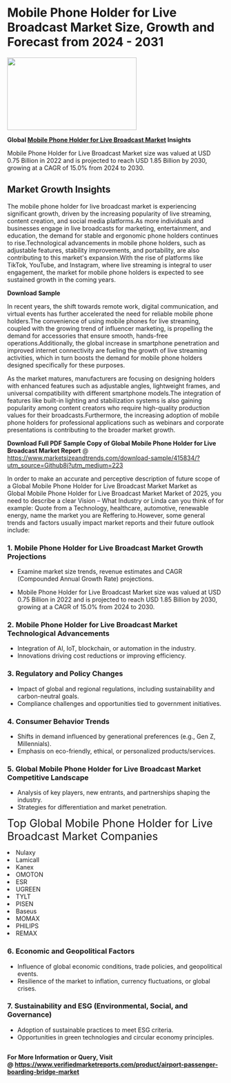 <H1>Mobile Phone Holder for Live Broadcast Market Size, Growth and Forecast from 2024 - 2031</H1><img class="aligncenter size-medium wp-image-584254" src="https://thirdeyenews.in/wp-content/uploads/2024/09/Global-Market-Research-300x168.jpeg" alt="" width="300" height="168" /><p><strong>Global&nbsp;<a href="https://www.marketsizeandtrends.com/download-sample/415834/?utm_source=Github8j?utm_medium=223">Mobile Phone Holder for Live Broadcast Market</a> Insights</strong></p><p>Mobile Phone Holder for Live Broadcast Market size was valued at USD 0.75 Billion in 2022 and is projected to reach USD 1.85 Billion by 2030, growing at a CAGR of 15.0% from 2024 to 2030.</p><p><h2>Market Growth Insights</h2> <p>The mobile phone holder for live broadcast market is experiencing significant growth, driven by the increasing popularity of live streaming, content creation, and social media platforms.As more individuals and businesses engage in live broadcasts for marketing, entertainment, and education, the demand for stable and ergonomic phone holders continues to rise.Technological advancements in mobile phone holders, such as adjustable features, stability improvements, and portability, are also contributing to this market's expansion.With the rise of platforms like TikTok, YouTube, and Instagram, where live streaming is integral to user engagement, the market for mobile phone holders is expected to see sustained growth in the coming years.</p> <p><strong>Download Sample</strong></p> <p>In recent years, the shift towards remote work, digital communication, and virtual events has further accelerated the need for reliable mobile phone holders.The convenience of using mobile phones for live streaming, coupled with the growing trend of influencer marketing, is propelling the demand for accessories that ensure smooth, hands-free operations.Additionally, the global increase in smartphone penetration and improved internet connectivity are fueling the growth of live streaming activities, which in turn boosts the demand for mobile phone holders designed specifically for these purposes.</p> <p>As the market matures, manufacturers are focusing on designing holders with enhanced features such as adjustable angles, lightweight frames, and universal compatibility with different smartphone models.The integration of features like built-in lighting and stabilization systems is also gaining popularity among content creators who require high-quality production values for their broadcasts.Furthermore, the increasing adoption of mobile phone holders for professional applications such as webinars and corporate presentations is contributing to the broader market growth.</p> <p><span class=""><strong>Download Full PDF Sample Copy of Global Mobile Phone Holder for Live Broadcast Market Report</strong> @ <a href="https://www.marketsizeandtrends.com/download-sample/415834/?utm_source=Github8j?utm_medium=223" target="_blank">https://www.marketsizeandtrends.com/download-sample/415834/?utm_source=Github8j?utm_medium=223</a></span></p><p>In order to make an accurate and perceptive description of future scope of a Global&nbsp;Mobile Phone Holder for Live Broadcast Market Market as Global&nbsp;Mobile Phone Holder for Live Broadcast Market Market of 2025, you need to describe a clear Vision &ndash; What Industry or Linda can you think of for example: Quote from a Technology, healthcare, automotive, renewable energy, name the market you are Reffering to.However, some general trends and factors usually impact market reports and their future outlook include:</p><h3>1.&nbsp;<strong>Mobile Phone Holder for Live Broadcast Market Growth Projections</strong></h3><ul><li>Examine market size trends, revenue estimates and CAGR (Compounded Annual Growth Rate) projections.</li><li><p>Mobile Phone Holder for Live Broadcast Market size was valued at USD 0.75 Billion in 2022 and is projected to reach USD 1.85 Billion by 2030, growing at a CAGR of 15.0% from 2024 to 2030.</p></li></ul><h3>2.&nbsp;<strong>Mobile Phone Holder for Live Broadcast Market Technological Advancements</strong></h3><ul><li>Integration of AI, IoT, blockchain, or automation in the industry.</li><li>Innovations driving cost reductions or improving efficiency.</li></ul><h3>3.&nbsp;<strong>Regulatory and Policy Changes</strong></h3><ul><li>Impact of global and regional regulations, including sustainability and carbon-neutral goals.</li><li>Compliance challenges and opportunities tied to government initiatives.</li></ul><h3>4.&nbsp;<strong>Consumer Behavior Trends</strong></h3><ul><li>Shifts in demand influenced by generational preferences (e.g., Gen Z, Millennials).</li><li>Emphasis on eco-friendly, ethical, or personalized products/services.</li></ul><h3>5.&nbsp;<strong>Global Mobile Phone Holder for Live Broadcast Market Competitive Landscape</strong></h3><ul><li>Analysis of key players, new entrants, and partnerships shaping the industry.</li><li>Strategies for differentiation and market penetration.</li></ul><p data-pm-slice="1 1 []"><span style="color: inherit; font-family: inherit; font-size: 25px;">Top Global Mobile Phone Holder for Live Broadcast Market Companies</span></p><div class="" data-test-id=""><p><li>Nulaxy</li><li> Lamicall</li><li> Kanex</li><li> OMOTON</li><li> ESR</li><li> UGREEN</li><li> TYLT</li><li> PISEN</li><li> Baseus</li><li> MOMAX</li><li> PHILIPS</li><li> REMAX</li></p></div><h3>6.&nbsp;<strong>Economic and Geopolitical Factors</strong></h3><ul><li>Influence of global economic conditions, trade policies, and geopolitical events.</li><li>Resilience of the market to inflation, currency fluctuations, or global crises.</li></ul><h3>7.&nbsp;<strong>Sustainability and ESG (Environmental, Social, and Governance)</strong></h3><ul><li>Adoption of sustainable practices to meet ESG criteria.</li><li>Opportunities in green technologies and circular economy principles.</li></ul><h2><strong style="font-size: 14px;">For More Information or Query, Visit @&nbsp;</strong><a style="background-color: #ffffff; font-size: 14px;" href="https://www.marketsizeandtrends.com/report/mobile-phone-holder-for-live-broadcast-market/" target="_blank">https://www.verifiedmarketreports.com/product/airport-passenger-boarding-bridge-market</a></h2>